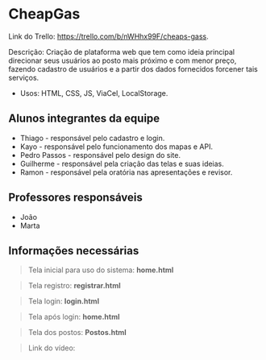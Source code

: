 # CheapGas
Link do Trello: https://trello.com/b/nWHhx99F/cheaps-gass.

Descrição: Criação de plataforma web que tem como ideia principal direcionar seus usuários ao posto mais próximo e com menor preço, fazendo cadastro de usuários e a partir dos dados fornecidos forcener tais serviços.
* Usos: HTML, CSS, JS, ViaCel, LocalStorage.

## Alunos integrantes da equipe

* Thiago - responsável pelo cadastro e login.
* Kayo - responsável pelo funcionamento dos mapas e API.
* Pedro Passos - responsável pelo design do site.
* Guilherme - responsável pela criação das telas e suas ideias.
* Ramon - responsável pela oratória nas apresentações e revisor.

## Professores responsáveis

* João
* Marta

## Informações necessárias

> Tela inicial para uso do sistema: **home.html**

> Tela registro: **registrar.html**

> Tela login: **login.html**

> Tela após login: **home.html**

> Tela dos postos: **Postos.html**

> Link do vídeo: 
